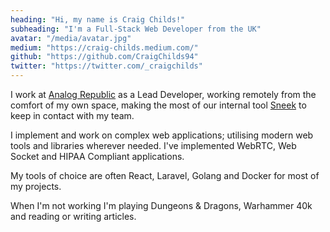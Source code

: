 ```yaml
---
heading: "Hi, my name is Craig Childs!"
subheading: "I'm a Full-Stack Web Developer from the UK"
avatar: "/media/avatar.jpg"
medium: "https://craig-childs.medium.com/"
github: "https://github.com/CraigChilds94"
twitter: "https://twitter.com/_craigchilds"
---
```


I work at [Analog Republic](https://analogrepublic.com) as a Lead Developer, working remotely from the comfort of my own space, making the most of our internal tool [Sneek](https://sneek.io) to keep in contact with my team.

I implement and work on complex web applications; utilising modern web tools and libraries wherever needed. I've implemented WebRTC, Web Socket and HIPAA Compliant applications.

My tools of choice are often React, Laravel, Golang and Docker for most of my projects.

When I'm not working I'm playing Dungeons & Dragons, Warhammer 40k and reading or writing articles.
